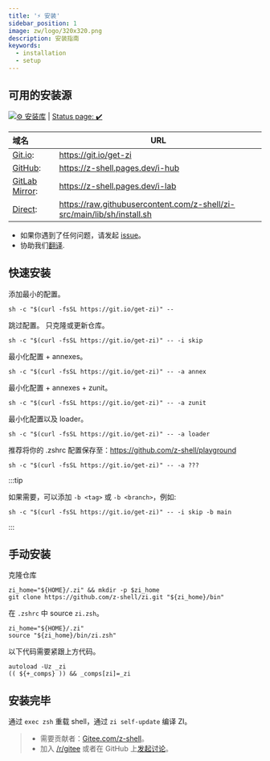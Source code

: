 ```yaml
---
title: '⚡️ 安装'
sidebar_position: 1
image: zw/logo/320x320.png
description: 安装指南
keywords:
  - installation
  - setup
---
```


## 可用的安装源

[![⚙️ 安装库][1]][2] | [Status page: :heavy_check_mark:](https://digitalclouds.dev/status)

| 域名                  | URL                                                                       |
|:------------------- | ------------------------------------------------------------------------- |
| [Git.io][3]:        | <https://git.io/get-zi>                                                   |
| [GitHub][4]:        | <https://z-shell.pages.dev/i-hub>                                         |
| [GitLab Mirror][5]: | <https://z-shell.pages.dev/i-lab>                                         |
| [Direct][6]:        | <https://raw.githubusercontent.com/z-shell/zi-src/main/lib/sh/install.sh> |

- 如果你遇到了任何问题，请发起 [issue][7]。
- 协助我们[翻译](https://digitalclouds.crowdin.com/z-shell).

## 快速安装

添加最小的配置。

```shell
sh -c "$(curl -fsSL https://git.io/get-zi)" --
```

跳过配置。 只克隆或更新仓库。

```shell
sh -c "$(curl -fsSL https://git.io/get-zi)" -- -i skip
```

最小化配置 + annexes。

```shell
sh -c "$(curl -fsSL https://git.io/get-zi)" -- -a annex
```

最小化配置 + annexes + zunit。

```shell
sh -c "$(curl -fsSL https://git.io/get-zi)" -- -a zunit
```

最小化配置以及 loader。

```shell
sh -c "$(curl -fsSL https://git.io/get-zi)" -- -a loader
```

推荐将你的 .zshrc 配置保存至：<https://github.com/z-shell/playground>

```shell
sh -c "$(curl -fsSL https://git.io/get-zi)" -- -a ???
```

:::tip

如果需要，可以添加 `-b <tag>` 或 `-b <branch>`，例如:

```shell
sh -c "$(curl -fsSL https://git.io/get-zi)" -- -i skip -b main
```

:::

## 手动安装

克隆仓库

```shell
zi_home="${HOME}/.zi" && mkdir -p $zi_home
git clone https://github.com/z-shell/zi.git "${zi_home}/bin"
```

在 `.zshrc` 中 source `zi.zsh`。

```shell
zi_home="${HOME}/.zi"
source "${zi_home}/bin/zi.zsh"
```

以下代码需要紧跟上方代码。

```shell
autoload -Uz _zi
(( ${+_comps} )) && _comps[zi]=_zi
```

## 安装完毕

通过 `exec zsh` 重载 shell，通过 `zi self-update` 编译 ZI。

> - 需要贡献者：[Gitee.com/z-shell](https://gitee.com/z-shell)。
> - 加入 [/r/gitee](https://www.reddit.com/r/gitee/) 或者在 GitHub 上[发起讨论](https://github.com/z-shell/zi/discussions/new)。

[1]: https://github.com/z-shell/zi-src/actions/workflows/check-sh.yml/badge.svg?branch=main
[2]: https://github.com/z-shell/zi-src/actions/workflows/check-sh.yml
[3]: https://git.io/get-zi
[4]: https://z.digitalclouds.dev/i-hub
[5]: https://z.digitalclouds.dev/i-lab
[6]: https://raw.githubusercontent.com/z-shell/zi-src/main/lib/sh/install.sh
[7]: https://github.com/z-shell/zi/issues/new/choose
